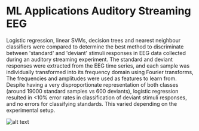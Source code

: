 # ML Applications Auditory Streaming EEG

Logistic regression, linear SVMs, decision trees and nearest neighbour classifiers were compared to determine the best method to discriminate between 'standard' and 'deviant' stimuli responses in EEG data collected during an auditory streaming experiment. The standard and deviant responses were extracted from the EEG time series, and each sample was individually transformed into its frequency domain using Fourier transforms, The frequencies and amplitudes were used as features to learn from. Despite having a very disproportionate representation of both classes (around 19000 standard samples vs 600 deviants), logistic regression resulted in <10% error rates in classification of deviant stimuli responses, and no errors for classifying standards. This varied depending on the experimental setup.

![alt text](https://raw.githubusercontent.com/gendi93/EEG-Machine-Learning/master/images/mmn_classify.png)
